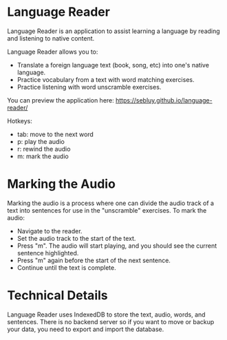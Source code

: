 # Language Reader

Language Reader is an application to assist learning a language by reading and listening to native content.

Language Reader allows you to:
- Translate a foreign language text (book, song, etc) into one's native language.
- Practice vocabulary from a text with word matching exercises.
- Practice listening with word unscramble exercises.

You can preview the application here: https://sebluy.github.io/language-reader/

Hotkeys:
- tab: move to the next word
- p: play the audio
- r: rewind the audio
- m: mark the audio

# Marking the Audio

Marking the audio is a process where one can divide the audio track of a text into sentences for use in the "unscramble" exercises. To mark the audio:
- Navigate to the reader.
- Set the audio track to the start of the text.
- Press "m". The audio will start playing, and you should see the current sentence highlighted.
- Press "m" again before the start of the next sentence.
- Continue until the text is complete.

# Technical Details

Language Reader uses IndexedDB to store the text, audio, words, and sentences. There is no backend server so if you want to move or backup your data, you need to export and import the database. 